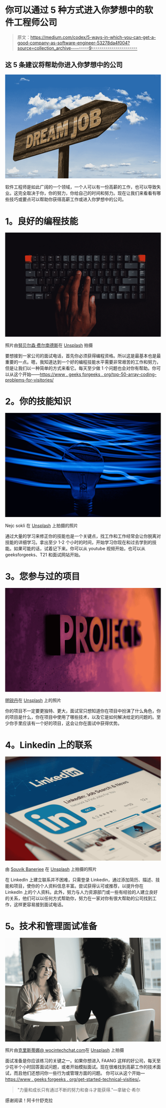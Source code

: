 # 你可以通过 5 种方式进入你梦想中的软件工程师公司

> 原文：<https://medium.com/codex/5-ways-in-which-you-can-get-a-good-company-as-software-engineer-53278da4f004?source=collection_archive---------9----------------------->

## 这 5 条建议将帮助你进入你梦想中的公司

![](img/d87f2f9e0a5d2175f59625d3adefd950.png)

软件工程师是如此广阔的一个领域，一个人可以有一份高薪的工作，也可以导致失业。这完全取决于你，你的努力，你给自己的时间和努力。现在让我们来看看有哪些技巧或要点可以帮助你获得高薪工作或进入你梦想中的公司。

# **1。良好的编程技能**

![](img/e05aef846b3cc69f7f5fd3c92748df33.png)

照片由[努贝尔森·费尔南德斯](https://unsplash.com/@nublson?utm_source=medium&utm_medium=referral)在 [Unsplash](https://unsplash.com?utm_source=medium&utm_medium=referral) 拍摄

要想接到一家公司的面试电话，首先你必须获得编程资格。所以这是最基本也是最重要的一点。嗯，我知道达到一个好的编程技能水平需要非常艰苦的工作和努力，但是让我们以一种简单的方式来看它。每天至少做 1 个问题也会对你有帮助。你可以从这个开始——[https://www . geeks forgeeks . org/top-50-array-coding-problems-for-visitories/](https://www.geeksforgeeks.org/top-50-array-coding-problems-for-interviews/)

# **2。你的技能知识**

![](img/9e14119a4650240c632d4d976c6e015e.png)

Nejc sokli 在 [Unsplash](https://unsplash.com?utm_source=medium&utm_medium=referral) 上拍摄的照片

通过大量的学习来修正你的技能也是一个关键点，找工作和工作经常会让你脱离对技能的详细学习。拿出至少 1-2 个小时的时间，开始学习你现在和过去学到的技能。如果可能的话，试着记下来。你可以从 youtube 视频开始，也可以从 geeksforgeeks、T21 和面试网站开始。

# **3。您参与过的项目**

![](img/bf0a9ed16fda6f00d101e77aa975eb6d.png)

[明锐丹](https://unsplash.com/@octadan?utm_source=medium&utm_medium=referral)在 [Unsplash](https://unsplash.com?utm_source=medium&utm_medium=referral) 上的照片

你的项目不一定要更独特、更大，面试官只想知道你在项目中扮演了什么角色，你的项目是什么，你在项目中使用了哪些技术，以及它是如何解决给定的问题的。至少你手里应该有一个好的项目，这会让你在面试中获得优势。

# **4。Linkedin 上的联系**

![](img/7661c417b4be0c123415a4260e82df73.png)

由 [Souvik Banerjee](https://unsplash.com/@rswebsols?utm_source=medium&utm_medium=referral) 在 [Unsplash](https://unsplash.com?utm_source=medium&utm_medium=referral) 上拍摄的照片

在 LinkedIn 上建立联系并不困难，只需登录 Linkedin，通过添加简历、描述、技能和项目，使你的个人资料信息丰富。尝试获得认可或推荐，以提升你在 LinkedIn 上的个人资料。此外，努力与人力资源部门或一些有经验的人建立良好的关系，他们可以以任何方式帮助你，努力在一家对你有很大帮助的公司找到工作，这样更容易接到面试电话。

# **5。技术和管理面试准备**

![](img/a2ff10f078dfaa894a0b0102a093ee2e.png)

照片由[克里斯蒂娜@ wocintechchat.com](https://unsplash.com/@wocintechchat?utm_source=medium&utm_medium=referral)在 [Unsplash](https://unsplash.com?utm_source=medium&utm_medium=referral) 上拍摄

面试准备是你应该练习的关键之一。如果你想进入 FAANG 这样的好公司，每天至少花半个小时回答面试问题，或者开始模拟面试。现在很难找到高薪工作的技术面试，而且他们还想问你一些行为或管理方面的问题。
你可以从这个开始—[https://www . geeks forgeeks . org/get-started-technical-visities/](https://www.geeksforgeeks.org/get-started-technical-interviews/)。

> "力量和成长只有通过不断的努力和奋斗才能获得."—拿破仑·希尔

感谢阅读！阿卡什舒克拉